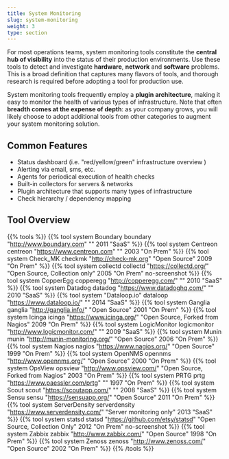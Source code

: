 ```yaml
---
title: System Monitoring
slug: system-monitoring
weight: 3
type: section
---
```


For most operations teams, system monitoring tools constitute the **central hub of visibility** into the status of their production environments. Use these tools to detect and investigate **hardware**, **network** and **software** problems. This is a broad definition that captures many flavors of tools, and thorough research is required before adopting a tool for production use.

System monitoring tools frequently employ a **plugin architecture**, making it easy to monitor the health of various types of infrastructure. Note that often **breadth comes at the expense of depth**: as your company grows, you will likely choose to adopt additional tools from other categories to augment your system monitoring solution.

## Common Features

* Status dashboard (i.e. "red/yellow/green" infrastructure overview )
* Alerting via email, sms, etc.
* Agents for periodical execution of health checks
* Built-in collectors for servers & networks
* Plugin architecture that supports many types of infrastructure
* Check hierarchy / dependency mapping

## Tool Overview
{{% tools %}}
  {{% tool system Boundary        boundary "http://www.boundary.com"        ""          2011                "SaaS" %}}
  {{% tool system Centreon   centreon "https://www.centreon.com"         ""          2003                "On Prem" %}}
  {{% tool system Check_MK    checkmk "http://check-mk.org"         "Open Source"          2009                "On Prem" %}}
  {{% tool system collectd    collectd    "https://collectd.org/"       "Open Source, Collection only" 2005     "On Prem" no-screenshot %}}
  {{% tool system CopperEgg   copperegg "http://copperegg.com/"         ""          2010                "SaaS" %}}
  {{% tool system Datadog     datadog "https://www.datadoghq.com/"      ""          2010                "SaaS" %}}
  {{% tool system "Dataloop.io" dataloop "https://www.dataloop.io/"      ""          2014                "SaaS" %}}
  {{% tool system Ganglia     ganglia "http://ganglia.info/"            "Open Source"    2001     "On Prem" %}}
  {{% tool system Icinga      icinga "https://www.icinga.org/"          "Open Source, Forked from Nagios" 2009       "On Prem" %}}
  {{% tool system LogicMonitor   logicmonitor "http://www.logicmonitor.com/" ""          2009     "SaaS" %}}
  {{% tool system Munin     munin "http://munin-monitoring.org/"           "Open Source"    2006     "On Prem" %}}
  {{% tool system Nagios    nagios "https://www.nagios.org/"  "Open Source"     1999      "On Prem" %}}
  {{% tool system OpenNMS   opennms "http://www.opennms.org/"  "Open Source"    2000     "On Prem" %}}
  {{% tool system OpsView   opsview "http://www.opsview.com/"  "Open Source, Forked from Nagios"    2003    "On Prem" %}}
  {{% tool system PRTG      prtg "https://www.paessler.com/prtg"  ""    1997    "On Prem" %}}
  {{% tool system Scout     scout "https://scoutapp.com/"  ""    2008    "SaaS" %}}
  {{% tool system Sensu     sensu "https://sensuapp.org/"  "Open Source"    2011    "On Prem" %}}
  {{% tool system ServerDensity   serverdensity "https://www.serverdensity.com/"  "Server monitoring only"    2013    "SaaS" %}}
  {{% tool system statsd   statsd "https://github.com/etsy/statsd"  "Open Source, Collection Only"         2012    "On Prem" no-screenshot %}}
  {{% tool system Zabbix   zabbix "http://www.zabbix.com/"  "Open Source"    1998    "On Prem" %}}
  {{% tool system Zenoss   zenoss "http://www.zenoss.com/"  "Open Source"    2002    "On Prem" %}}
{{% /tools %}}

